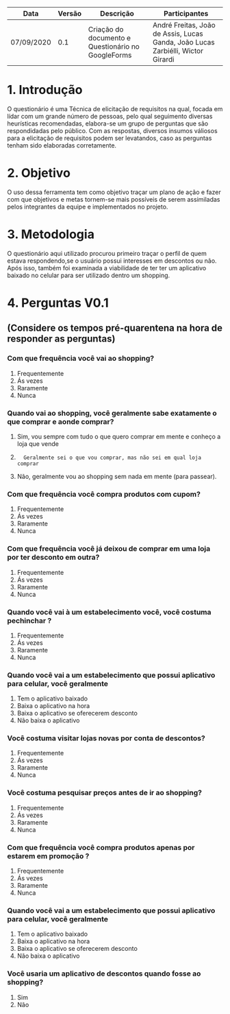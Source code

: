 | Data       | Versão | Descrição                                          | Participantes                                                                   |
| ---------- | ------ | -------------------------------------------------- | ------------------------------------------------------------------------------- |
| 07/09/2020 | 0.1    | Criação do documento e Questionário no GoogleForms | André Freitas, João de Assis, Lucas Ganda, João Lucas Zarbiélli, Wictor Girardi |

# 1. Introdução

O questionário é uma Técnica de elicitação de requisitos na qual, focada em lídar com um grande número de pessoas, pelo qual seguimento diversas heurísticas recomendadas, elabora-se um grupo de perguntas que são respondidadas pelo público. Com as respostas, diversos insumos váliosos para a elicitação de requisitos podem ser levatandos, caso as perguntas tenham sido elaboradas corretamente.

# 2. Objetivo

O uso dessa ferramenta tem como objetivo traçar um plano de ação e fazer com que objetivos e metas tornem-se mais possíveis de serem assimiladas pelos integrantes da equipe e implementados no projeto.

# 3. Metodologia

O questionário aqui utilizado procurou primeiro traçar o perfil de quem estava respondendo,se o usuário possui interesses em descontos ou não.
Após isso, também foi examinada a viabilidade de ter ter um aplicativo baixado no celular para ser utilizado dentro um shopping.

# 4. Perguntas V0.1

## (Considere os tempos pré-quarentena na hora de responder as perguntas)

### Com que frequência você vai ao shopping?

1. Frequentemente
2. Ás vezes
3. Raramente
4. Nunca

### Quando vai ao shopping, você geralmente sabe exatamente o que comprar e aonde comprar?

1.  Sim, vou sempre com tudo o que quero comprar em mente e conheço a loja que vende
2.       Geralmente sei o que vou comprar, mas não sei em qual loja comprar
3.  Não, geralmente vou ao shopping sem nada em mente (para passear).

### Com que frequência você compra produtos com cupom?

1. Frequentemente
2. Ás vezes
3. Raramente
4. Nunca

### Com que frequência você já deixou de comprar em uma loja por ter desconto em outra?

1. Frequentemente
2. Ás vezes
3. Raramente
4. Nunca

### Quando você vai à um estabelecimento você, você costuma pechinchar ?

1. Frequentemente
2. Ás vezes
3. Raramente
4. Nunca

### Quando você vai a um estabelecimento que possui aplicativo para celular, você geralmente

1. Tem o aplicativo baixado
2. Baixa o aplicativo na hora
3. Baixa o aplicativo se oferecerem desconto
4. Não baixa o aplicativo

### Você costuma visitar lojas novas por conta de descontos?

1. Frequentemente
2. Ás vezes
3. Raramente
4. Nunca

### Você costuma pesquisar preços antes de ir ao shopping?

1. Frequentemente
2. Ás vezes
3. Raramente
4. Nunca

### Com que frequência você compra produtos apenas por estarem em promoção ?

1.  Frequentemente
2.  Ás vezes
3.  Raramente
4.  Nunca

### Quando você vai a um estabelecimento que possui aplicativo para celular, você geralmente

1.  Tem o aplicativo baixado
2.  Baixa o aplicativo na hora
3.  Baixa o aplicativo se oferecerem desconto
4.  Não baixa o aplicativo

### Você usaria um aplicativo de descontos quando fosse ao shopping?

1.  Sim
2.  Não
